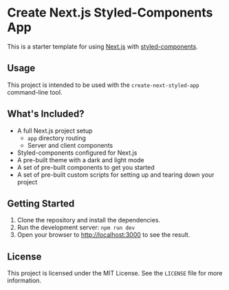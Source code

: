 # Create Next.js Styled-Components App

This is a starter template for using [Next.js](https://nextjs.org/) with [styled-components](https://styled-components.com/).

## Usage

This project is intended to be used with the `create-next-styled-app` command-line tool.

## What's Included?

- A full Next.js project setup
  - `app` directory routing
  - Server and client components
- Styled-components configured for Next.js
- A pre-built theme with a dark and light mode
- A set of pre-built components to get you started
- A set of pre-built custom scripts for setting up and tearing down your project

## Getting Started

1.  Clone the repository and install the dependencies.
2.  Run the development server: `npm run dev`
3.  Open your browser to [http://localhost:3000](http://localhost:3000) to see the result.

## License

This project is licensed under the MIT License. See the `LICENSE` file for more information.

